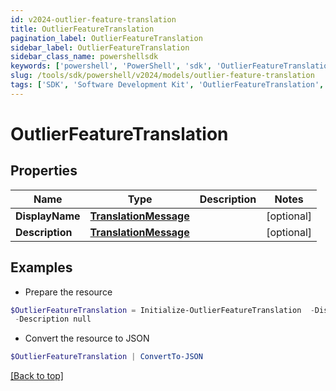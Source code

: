 ```yaml
---
id: v2024-outlier-feature-translation
title: OutlierFeatureTranslation
pagination_label: OutlierFeatureTranslation
sidebar_label: OutlierFeatureTranslation
sidebar_class_name: powershellsdk
keywords: ['powershell', 'PowerShell', 'sdk', 'OutlierFeatureTranslation', 'V2024OutlierFeatureTranslation'] 
slug: /tools/sdk/powershell/v2024/models/outlier-feature-translation
tags: ['SDK', 'Software Development Kit', 'OutlierFeatureTranslation', 'V2024OutlierFeatureTranslation']
---
```



# OutlierFeatureTranslation

## Properties

Name | Type | Description | Notes
------------ | ------------- | ------------- | -------------
**DisplayName** | [**TranslationMessage**](translation-message) |  | [optional] 
**Description** | [**TranslationMessage**](translation-message) |  | [optional] 

## Examples

- Prepare the resource
```powershell
$OutlierFeatureTranslation = Initialize-OutlierFeatureTranslation  -DisplayName null `
 -Description null
```

- Convert the resource to JSON
```powershell
$OutlierFeatureTranslation | ConvertTo-JSON
```


[[Back to top]](#) 

